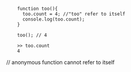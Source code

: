 
        function too(){
          too.count = 4; //"too" refer to itself
          console.log(too.count);
        }

        too(); // 4

        >> too.count
        4

// anonymous function cannot refer to itself

